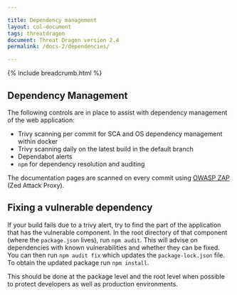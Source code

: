 ```yaml
---

title: Dependency management
layout: col-document
tags: threatdragon
document: Threat Dragon version 2.4
permalink: /docs-2/dependencies/

---
```


{% include breadcrumb.html %}

## Dependency Management

The following controls are in place to assist with dependency management of the web application:

- Trivy scanning per commit for SCA and OS dependency management within docker
- Trivy scanning daily on the latest build in the default branch
- Dependabot alerts
- `npm` for dependency resolution and auditing

The documentation pages are scanned on every commit using [OWASP ZAP][zap] (Zed Attack Proxy).

## Fixing a vulnerable dependency

If your build fails due to a trivy alert, try to find the part of the application that has the vulnerable component.
In the root directory of that component (where the `package.json` lives), run `npm audit`.
This will advise on dependencies with known vulnerabilities and whether they can be fixed.
You can then run `npm audit fix` which updates the `package-lock.json` file.
To obtain the updated package run `npm install`.

This should be done at the package level and the root level when possible to protect developers
as well as production environments.

[zap]: https://www.zaproxy.org/docs/
